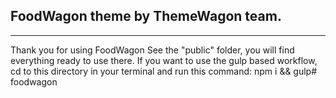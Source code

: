 ## FoodWagon theme by ThemeWagon team.
---
Thank you for using FoodWagon See the "public" folder, you will find everything ready to use there. If you want to use the gulp based workflow, cd to this directory in your terminal and run this command: npm i && gulp#   f o o d w a g o n  
 